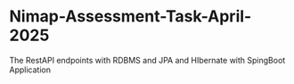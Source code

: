 # Nimap-Assessment-Task-April-2025
The RestAPI endpoints with RDBMS and JPA and HIbernate with SpingBoot Application
